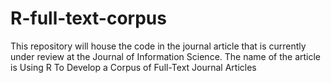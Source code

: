 # R-full-text-corpus
This repository will house the code in the journal article that is currently under review at the Journal of Information Science. The name of the article is Using R To Develop a Corpus of Full-Text Journal Articles
